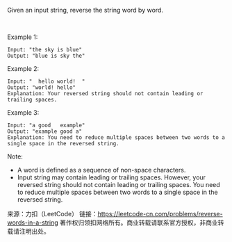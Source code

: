 Given an input string, reverse the string word by word.

 

Example 1:

    Input: "the sky is blue"
    Output: "blue is sky the"
Example 2:

    Input: "  hello world!  "
    Output: "world! hello"
    Explanation: Your reversed string should not contain leading or trailing spaces.
Example 3:

    Input: "a good   example"
    Output: "example good a"
    Explanation: You need to reduce multiple spaces between two words to a single space in the reversed string.


Note:

* A word is defined as a sequence of non-space characters.
* Input string may contain leading or trailing spaces. However, your reversed string should not contain leading or trailing spaces.
You need to reduce multiple spaces between two words to a single space in the reversed string.

来源：力扣（LeetCode）
链接：https://leetcode-cn.com/problems/reverse-words-in-a-string
著作权归领扣网络所有。商业转载请联系官方授权，非商业转载请注明出处。
